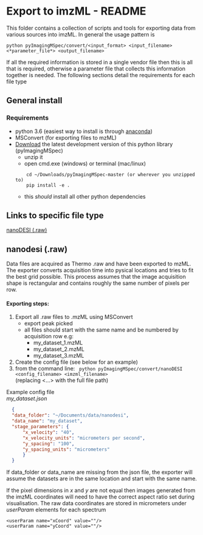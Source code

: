 # Export to imzML - README

This folder contains a collection of scripts and tools for exporting data from various sources into imzML. In general the usage pattern is
``` shell
python pyImagingMSpec/convert/<input_format> <input_filename> <*parameter_file*> <output_filename>
```

If all the required information is stored in a single vendor file then this is all that is required, otherwise a parameter file that collects this information together is needed.
The following sections detail the requirements for each file type

## General install
### Requirements
* python 3.6 (easiest way to install is through [anaconda](https://anaconda.org/))
* MSConvert (for exporting files to mzML)
* [Download](https://github.com/alexandrovteam/pyImagingMSpec/archive/master.zip) the latest development version of this python library (pyImagingMSpec) 
    * unzip it
    * open cmd.exe (windows) or terminal (mac/linux)
    ``` shell 
        cd ~/Downloads/pyImagingMSpec-master (or wherever you unzipped to)  
        pip install -e . 
    ```
    * this *should* install all other python dependencies 

 
## Links to specific file type
[nanoDESI (.raw)](#nanodesi)


## nanodesi (.raw)
Data files are acquired as Thermo .raw and have been exported to mzML.
The exporter converts acquisition time into pysical locations and tries to fit the 
 best grid possible. This process assumes that the image acquisition shape is rectangular and 
  contains roughly the same number of pixels per row. 
#### Exporting steps:
1. Export all .raw files to .mzML using MSConvert
    * export peak picked
    * all files should start with the same name and be numbered by acquisition row e.g:
        * my_dataset_1.mzML
        * my_dataset_2.mzML
        * my_dataset_3.mzML
2. Create the config file (see below for an example)
3. from the command line:
   ``` python pyImagingMSpec/convert/nanoDESI <config_filename> <imzml_filename>```   
   (replacing <...> with the full file path)
   
Example config file  
*my_dataset.json*
```json
  {
  "data_folder": "~/Documents/data/nanodesi",
  "data_name": "my_dataset",
  "stage_parameters": {
      "x_velocity": "40",
      "x_velocity_units": "micrometers per second",
      "y_spacing": "100",
      "y_spacing_units": "micrometers"
      }
  }
```
If data_folder or data_name are missing from the json file, 
the exporter will assume the datasets are in the same location and start with the same name.

If the pixel dimensions in *x* and *y* are not equal then images generated from the imzML coordinates
 will need to have the correct aspect ratio set during visualisation. 
The raw data coordinates are stored in micrometers under *userParam* elements for each spectrum  
``` 
<userParam name="xCoord" value=""/>
<userParam name="yCoord" value=""/>
```
